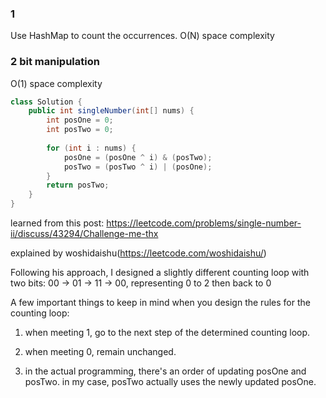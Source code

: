 ### 1

Use HashMap to count the occurrences.
O(N) space complexity

### 2 bit manipulation
O(1) space complexity

```java
class Solution {
    public int singleNumber(int[] nums) {
        int posOne = 0;
        int posTwo = 0;
        
        for (int i : nums) {
            posOne = (posOne ^ i) & (posTwo);
            posTwo = (posTwo ^ i) | (posOne);
        }
        return posTwo;
    }
}
```

learned from this post:
https://leetcode.com/problems/single-number-ii/discuss/43294/Challenge-me-thx

explained by woshidaishu(https://leetcode.com/woshidaishu/)

Following his approach, I designed a slightly different counting loop with two bits: 00 -> 01 -> 11 -> 00, 
representing 0 to 2 then back to 0

A few important things to keep in mind when you design the rules for the counting loop:

1) when meeting 1, go to the next step of the determined counting loop.

2) when meeting 0, remain unchanged.

3) in the actual programming, there's an order of updating posOne and posTwo. in my case, posTwo actually uses the newly updated posOne.

